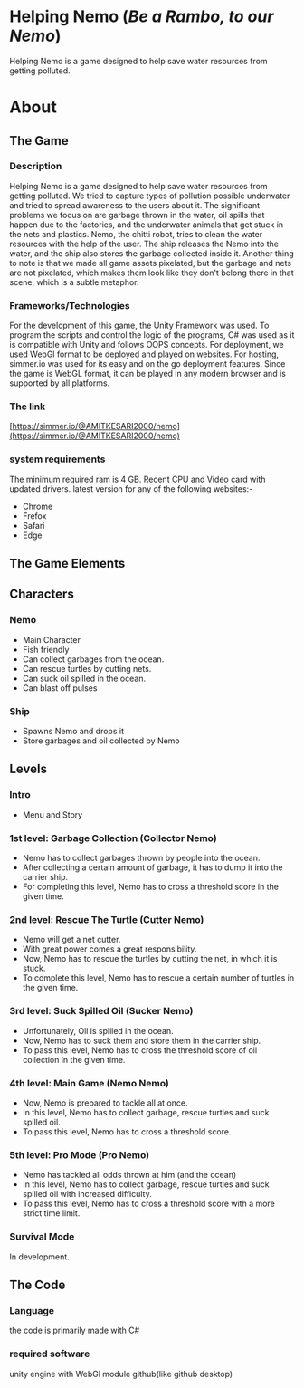 # Helping Nemo (*Be a Rambo, to our Nemo*)
Helping Nemo is a game designed to help save water resources from getting polluted.

# About
## The Game
### Description
Helping Nemo is a game designed to help save water resources from getting polluted. We tried to capture types of pollution possible underwater and tried to spread awareness to the users about it.
The significant problems we focus on are garbage thrown in the water, oil spills that happen due to the factories, and the underwater animals that get stuck in the nets and plastics.
Nemo, the chitti robot, tries to clean the water resources with the help of the user. The ship releases the Nemo into the water, and the ship also stores the garbage collected inside it.
Another thing to note is that we made all game assets pixelated, but the garbage and nets are not pixelated, which makes them look like they don't belong there in that scene, which is a subtle metaphor.

### Frameworks/Technologies
For the development of this game, the Unity Framework was used. To program the scripts and control the logic of the programs, C# was used as it is compatible with Unity and follows OOPS concepts.
For deployment, we used WebGl format to be deployed and played on websites. For hosting, simmer.io was used for its easy and on the go deployment features.
Since the game is WebGL format, it can be played in any modern browser and is supported by all platforms.

### The link
[https://simmer.io/@AMITKESARI2000/nemo](https://simmer.io/@AMITKESARI2000/nemo)

### system requirements
The minimum required ram is 4 GB.
Recent CPU and Video card with updated drivers.
latest version for any of the following websites:-
- Chrome
- Frefox
- Safari
- Edge

## The Game Elements
## Characters
### Nemo
 - Main Character
 - Fish friendly
 - Can collect garbages from the ocean.
 - Can rescue turtles by cutting nets.
 - Can suck oil spilled in the ocean.
 - Can blast off pulses

### Ship
 - Spawns Nemo and drops it
 - Store garbages and oil collected by Nemo

## Levels

### Intro
- Menu and Story

### 1st level: Garbage Collection (Collector Nemo)
- Nemo has to collect garbages thrown by people into the ocean.
- After collecting a certain amount of garbage, it has to dump it into the carrier ship.
- For completing this level, Nemo has to cross a threshold score in the given time.

### 2nd level: Rescue The Turtle (Cutter Nemo)
- Nemo will get a net cutter.
- With great power comes a great responsibility.
- Now, Nemo has to rescue the turtles by cutting the net, in which it is stuck.
- To complete this level, Nemo has to rescue a certain number of turtles in the given time.

### 3rd level: Suck Spilled Oil (Sucker Nemo)
- Unfortunately, Oil is spilled in the ocean.
- Now, Nemo has to suck them and store them in the carrier ship.
- To pass this level, Nemo has to cross the threshold score of oil collection in the given time.

### 4th level: Main Game (Nemo Nemo)
- Now, Nemo is prepared to tackle all at once.
- In this level, Nemo has to collect garbage, rescue turtles and suck spilled oil.
- To pass this level, Nemo has to cross a threshold score.

### 5th level: Pro Mode (Pro Nemo)
- Nemo has tackled all odds thrown at him (and the ocean)
- In this level, Nemo has to collect garbage, rescue turtles and suck spilled oil with increased difficulty.
- To pass this level, Nemo has to cross a threshold score with a more strict time limit.

### Survival Mode
In development.

## The Code
### Language
the code is primarily made with C# 
### required software
unity engine with WebGl module
github(like github desktop)
### 



